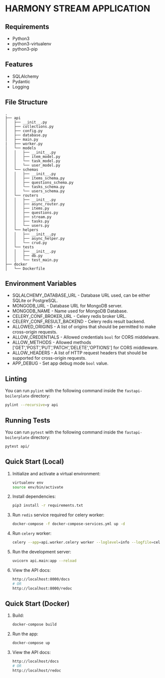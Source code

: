 # HARMONY STREAM APPLICATION

[//]: # (FastAPI REST API pre-configured with a database. This will get you up and running with CRUD operations quickly. Use this starter, boilerplate for all your new FastAPI projects.)

## Requirements
- Python3
- python3-virtualenv
- python3-pip

[//]: # (- Docker)

[//]: # (- Docker-compose)

## Features
- SQLAlchemy
- Pydantic
- Logging

[//]: # (- Celery)

[//]: # (- Tests)

[//]: # (- Config)

[//]: # (- SSE)

[//]: # (- Docker)

[//]: # (- PyMongo)


## File Structure
```
.
├── api
│   ├── __init__.py
│   ├── collections.py
│   ├── config.py
│   ├── database.py
│   ├── main.py
|   ├── worker.py
│   └── models
│   │   ├── __init__.py
│   │   ├── item_model.py
│   │   └── task_model.py
│   │   └── user_model.py
│   └── schemas
│   │   ├── __init__.py
│   │   ├── items_schema.py
│   │   ├── questions_schema.py
│   │   └── tasks_schema.py
│   │   └── users_schema.py
│   └── routers
│   │   ├── __init__.py
│   │   ├── async_router.py
│   │   ├── items.py
│   │   ├── questions.py
│   │   ├── stream.py
│   │   ├── tasks.py
│   │   └── users.py
│   └── helpers
│   │   ├── __init__.py
│   │   ├── async_helper.py
│   │   └── crud.py
│   └── tests
│   │   ├── __init__.py
│   │   ├── db.py
│   │   └── test_main.py
├── docker
│   └── Dockerfile
```

## Environment Variables
- SQLALCHEMY_DATABASE_URL - Database URL used, can be either SQLite or PostgreSQL.
- MONGODB_URL - Database URL for MongoDB server.
- MONGODB_NAME - Name used for MongoDB Database.
- CELERY_CONF_BROKER_URL - Celery redis broker URL.
- CELERY_CONF_RESULT_BACKEND - Celery redis result backend.
- ALLOWED_ORIGINS - A list of origins that should be permitted to make cross-origin requests.
- ALLOW_CREDENTIALS - Allowed credentials `bool` for CORS middelware.
- ALLOW_METHODS - Allowed methods ['GET','POST','PUT','PATCH','DELETE','OPTIONS'] for CORS middleware.
- ALLOW_HEADERS - A list of HTTP request headers that should be supported for cross-origin requests.
- APP_DEBUG - Set app debug mode `bool` value.

## Linting
You can run `pylint` with the following command inside the `fastapi-boilerplate` directory:
```bash
pylint --recursive=y api
```

## Running Tests
You can run `pytest` with the following command inside the `fastapi-boilerplate` directory:
```bash
pytest api/
```

## Quick Start (Local)

[//]: # (1. Clone the repo:)

[//]: # (    ```bash)

[//]: # (    git clone https://github.com/WMRamadan/fastapi-boilerplate)

[//]: # (    cd fastapi-boilerplate)

[//]: # (    ```)

1. Initialize and activate a virtual environment:
    ```bash
    virtualenv env
    source env/bin/activate
    ```

2. Install dependencies:
    ```bash
    pip3 install -r requirements.txt
    ```

3. Run `redis` service required for celery worker:
    ```bash
    docker-compose -f docker-compose-services.yml up -d
    ```

4. Run `celery` worker:
    ```bash
    celery --app=api.worker.celery worker --loglevel=info --logfile=celery.log
    ```

5. Run the development server:
    ```bash
    uvicorn api.main:app --reload
    ```

6. View the API docs:
    ```bash
    http://localhost:8000/docs
    # OR
    http://localhost:8000/redoc
    ```

## Quick Start (Docker)

[//]: # (1. Clone the repo:)

[//]: # (    ```bash)

[//]: # (    git clone https://github.com/WMRamadan/fastapi-boilerplate)

[//]: # (    cd fastapi-boilerplate)

[//]: # (    ```)

1. Build:
    ```bash
    docker-compose build
    ```

2. Run the app:
    ```bash
    docker-compose up
    ```

3. View the API docs:
    ```bash
    http://localhost/docs
    # OR
    http://localhost/redoc
    ```